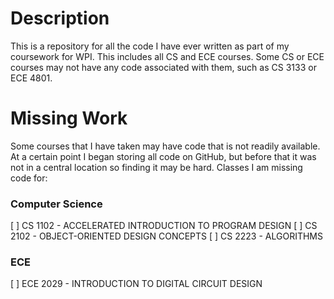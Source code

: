 # Description
This is a repository for all the code I have ever written as part of my coursework for WPI. This includes all CS and ECE courses. Some CS or ECE courses may not have any code associated with them, such as CS 3133 or ECE 4801.

# Missing Work
Some courses that I have taken may have code that is not readily available. At a certain point I began storing all code on GitHub, but before that it was not in a central location so finding it may be hard. Classes I am missing code for:
### Computer Science
[ ] CS 1102 - ACCELERATED INTRODUCTION TO PROGRAM DESIGN
[ ] CS 2102 - OBJECT-ORIENTED DESIGN CONCEPTS
[ ] CS 2223 - ALGORITHMS

### ECE
[ ] ECE 2029 - INTRODUCTION TO DIGITAL CIRCUIT DESIGN